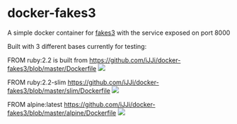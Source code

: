 # docker-fakes3


A simple docker container for [fakes3](https://github.com/jubos/fake-s3) with the service exposed on port 8000

Built with 3 different bases currently for testing:

FROM ruby:2.2 is built from https://github.com/iJJi/docker-fakes3/blob/master/Dockerfile [![](https://badge.imagelayers.io/fingershock/fakes3:latest.svg)](https://imagelayers.io/?images=fingershock/fakes3:latest)

FROM ruby:2.2-slim https://github.com/iJJi/docker-fakes3/blob/master/slim/Dockerfile [![](https://badge.imagelayers.io/fingershock/fakes3:slim.svg)](https://imagelayers.io/?images=fingershock/fakes3:slim)

FROM alpine:latest https://github.com/iJJi/docker-fakes3/blob/master/alpine/Dockerfile [![](https://badge.imagelayers.io/fingershock/fakes3:alpine.svg)](https://imagelayers.io/?images=fingershock/fakes3:alpine)

